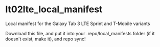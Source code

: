 lt02lte_local_manifest
===========================

Local manifest for the Galaxy Tab 3 LTE Sprint and T-Mobile variants

Download this file, and put it into your .repo/local_manifests folder (if it doesn't exist, make it), and repo sync!
